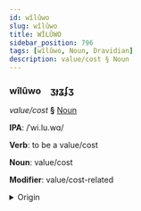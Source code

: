 ```yaml
---
id: wîlûwo
slug: wîlûwo
title: WÎLÛWO
sidebar_position: 796
tags: [wîlûwo, Noun, Dravidian]
description: value/cost § Noun
---
```


### wîlûwo&emsp;<span kind="abugida">ʒɟʓʄʒ</span>

*value/cost* **§** [Noun](../../tags/Noun)

**IPA**: /ˈwi.lu.wɑ/

**Verb**: to be a value/cost

**Noun**: value/cost

**Modifier**: value/cost-related

<details>
    <summary>Origin</summary>
    Telugu విలువ viluva /ʋiluʋa/<br/>
    <em>Dravidian Language Family</em>
</details>